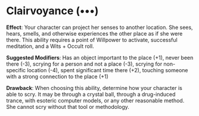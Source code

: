 # Clairvoyance (•••) 
**Effect**: Your character can project her senses to another location. She sees, hears, smells, and otherwise experiences the other place as if she were there. This ability requires a point of Willpower to activate, successful meditation, and a Wits + Occult roll. 

**Suggested Modifiers**: Has an object important to the place (+1), never been there (-3), scrying for a person and not a place (-3), scrying for non-specific location (-4), spent significant time there (+2), touching someone with a strong connection to the place (+1) 

**Drawback**: When choosing this ability, determine how your character is able to scry. It may be through a crystal ball, through a drug-induced trance, with esoteric computer models, or any other reasonable method. She cannot scry without that tool or methodology.